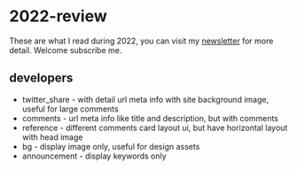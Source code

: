 # 2022-review

These are what I read during 2022, you can visit my [newsletter](https://weixian.hedwig.pub/) for more detail. Welcome subscribe me.

## developers

- twitter_share - with detail url meta info with site background image, useful for large comments
- comments - url meta info like title and description, but with comments
- reference - different comments card layout ui, but have horizontal layout with head image
- bg - display image only, useful for design assets
- announcement - display keywords only
